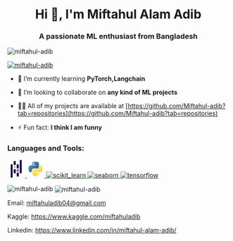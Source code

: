 
<h1 align="center">Hi 👋, I'm Miftahul Alam Adib</h1>
<h3 align="center">A passionate ML enthusiast from Bangladesh</h3>

<p align="left"> <img src="https://komarev.com/ghpvc/?username=miftahul-adib&label=Profile%20views&color=0e75b6&style=flat" alt="miftahul-adib" /> </p>

<p align="left"> <a href="https://github.com/ryo-ma/github-profile-trophy"><img src="https://github-profile-trophy.vercel.app/?username=miftahul-adib" alt="miftahul-adib" /></a> </p>

- 🌱 I’m currently learning **PyTorch,Langchain**

- 👯 I’m looking to collaborate on **any kind of ML projects**

- 👨‍💻 All of my projects are available at [https://github.com/Miftahul-adib?tab=repositories](https://github.com/Miftahul-adib?tab=repositories)

- ⚡ Fun fact: **I think I am funny**

<p align="left">
</p>

<h3 align="left">Languages and Tools:</h3>
<p align="left"> <a href="https://pandas.pydata.org/" target="_blank" rel="noreferrer"> <img src="https://raw.githubusercontent.com/devicons/devicon/2ae2a900d2f041da66e950e4d48052658d850630/icons/pandas/pandas-original.svg" alt="pandas" width="40" height="40"/> </a> <a href="https://www.python.org" target="_blank" rel="noreferrer"> <img src="https://raw.githubusercontent.com/devicons/devicon/master/icons/python/python-original.svg" alt="python" width="40" height="40"/> </a> <a href="https://scikit-learn.org/" target="_blank" rel="noreferrer"> <img src="https://upload.wikimedia.org/wikipedia/commons/0/05/Scikit_learn_logo_small.svg" alt="scikit_learn" width="40" height="40"/> </a> <a href="https://seaborn.pydata.org/" target="_blank" rel="noreferrer"> <img src="https://seaborn.pydata.org/_images/logo-mark-lightbg.svg" alt="seaborn" width="40" height="40"/> </a> <a href="https://www.tensorflow.org" target="_blank" rel="noreferrer"> <img src="https://www.vectorlogo.zone/logos/tensorflow/tensorflow-icon.svg" alt="tensorflow" width="40" height="40"/> </a> </p>

<p><img align="left" src="https://github-readme-stats.vercel.app/api/top-langs?username=miftahul-adib&show_icons=true&locale=en&layout=compact" alt="miftahul-adib" /></p>

<p>&nbsp;<img align="center" src="https://github-readme-stats.vercel.app/api?username=miftahul-adib&show_icons=true&locale=en" alt="miftahul-adib" /></p>


Email: miftahuladib04@gmail.com 

Kaggle: 
https://www.kaggle.com/miftahuladib 

Linkedin: 
https://www.linkedin.com/in/miftahul-alam-adib/
